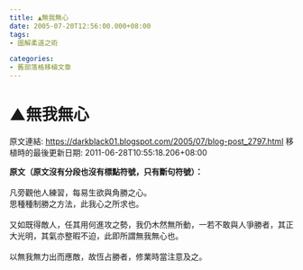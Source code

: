 ```yaml
---
title: ▲無我無心
date: 2005-07-20T12:56:00.000+08:00
tags: 
- 圖解柔道之術

categories:
- 舊部落格移植文章
---
```


# ▲無我無心

原文連結: https://darkblack01.blogspot.com/2005/07/blog-post_2797.html
移植時的最後更新日期: 2011-06-28T10:55:18.206+08:00

<strong>原文（原文沒有分段也沒有標點符號，只有斷句符號）：</strong><br /><br />凡旁觀他人練習，每易生欲與角勝之心。<br />思種種制勝之方法，此我心之所求也。<br /><br />又如既得敵人，任其用何進攻之勢，我仍木然無所動，一若不敢與人爭勝者，其正大光明，其氣亦整暇不迫，此即所謂無我無心也。<br /><br />以無我無力出而應敵，故恆占勝者，修業時當注意及之。
